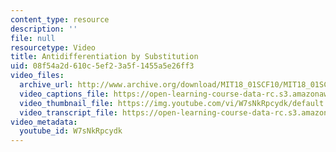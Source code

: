```yaml
---
content_type: resource
description: ''
file: null
resourcetype: Video
title: Antidifferentiation by Substitution
uid: 08f54a2d-610c-5ef2-3a5f-1455a5e26ff3
video_files:
  archive_url: http://www.archive.org/download/MIT18_01SCF10/MIT18_01SCF10Rec_32_300k.mp4
  video_captions_file: https://open-learning-course-data-rc.s3.amazonaws.com/18-01sc-single-variable-calculus-fall-2010/41db82fdf13a58f6a70743d85011a96e_W7sNkRpcydk.vtt
  video_thumbnail_file: https://img.youtube.com/vi/W7sNkRpcydk/default.jpg
  video_transcript_file: https://open-learning-course-data-rc.s3.amazonaws.com/18-01sc-single-variable-calculus-fall-2010/ded66f9da9dc9cea5f9f105d6d194d32_W7sNkRpcydk.pdf
video_metadata:
  youtube_id: W7sNkRpcydk
---
```

